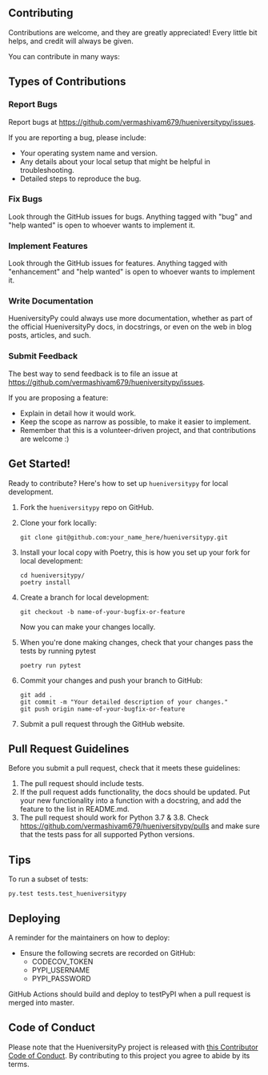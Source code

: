 
## Contributing

Contributions are welcome, and they are greatly appreciated! Every little bit
helps, and credit will always be given.

You can contribute in many ways:

## Types of Contributions


### Report Bugs

Report bugs at https://github.com/vermashivam679/hueniversitypy/issues.

If you are reporting a bug, please include:

* Your operating system name and version.
* Any details about your local setup that might be helpful in troubleshooting.
* Detailed steps to reproduce the bug.

### Fix Bugs

Look through the GitHub issues for bugs. Anything tagged with "bug" and "help
wanted" is open to whoever wants to implement it.

### Implement Features

Look through the GitHub issues for features. Anything tagged with "enhancement"
and "help wanted" is open to whoever wants to implement it.

### Write Documentation

HueniversityPy could always use more documentation, whether as part of the
official HueniversityPy docs, in docstrings, or even on the web in blog posts,
articles, and such.

### Submit Feedback

The best way to send feedback is to file an issue at https://github.com/vermashivam679/hueniversitypy/issues.

If you are proposing a feature:

* Explain in detail how it would work.
* Keep the scope as narrow as possible, to make it easier to implement.
* Remember that this is a volunteer-driven project, and that contributions
  are welcome :)

## Get Started!

Ready to contribute? Here's how to set up `hueniversitypy` for local development.

1. Fork the `hueniversitypy` repo on GitHub.

2. Clone your fork locally:

	```
	git clone git@github.com:your_name_here/hueniversitypy.git
	```

3. Install your local copy with Poetry, this is how you set up your fork for local development:

	```
	cd hueniversitypy/
	poetry install
	```

4. Create a branch for local development:

	```
	git checkout -b name-of-your-bugfix-or-feature
	```

   	Now you can make your changes locally.

5. When you're done making changes, check that your changes pass the tests by running pytest

	```
	poetry run pytest
	```

6. Commit your changes and push your branch to GitHub:

	```
	git add .
	git commit -m "Your detailed description of your changes."
	git push origin name-of-your-bugfix-or-feature
	```

7. Submit a pull request through the GitHub website.

## Pull Request Guidelines

Before you submit a pull request, check that it meets these guidelines:

1. The pull request should include tests.
2. If the pull request adds functionality, the docs should be updated. Put
   your new functionality into a function with a docstring, and add the
   feature to the list in README.md.
3. The pull request should work for Python 3.7 & 3.8. Check https://github.com/vermashivam679/hueniversitypy/pulls and make sure that the tests pass for all supported Python versions.

## Tips

To run a subset of tests:

```
py.test tests.test_hueniversitypy
```

## Deploying

A reminder for the maintainers on how to deploy:

- Ensure the following secrets are recorded on GitHub:
	- CODECOV_TOKEN	
	- PYPI_USERNAME
 	- PYPI_PASSWORD	

 GitHub Actions should build and deploy to testPyPI when a pull request is merged into master.

## Code of Conduct

Please note that the HueniversityPy project is released with [this Contributor Code of Conduct](CONDUCT.md). By contributing to this project you agree to abide by its terms.
